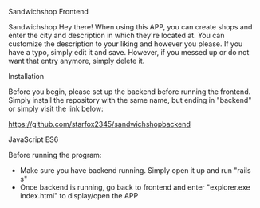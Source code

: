 Sandwichshop Frontend

Sandwichshop
Hey there! When using this APP, you can create shops and enter the city and description in which they're located at. You can customize the description to your liking and however you please. If you have a typo, simply edit it and save. However, if you messed up or do not want that entry anymore, simply delete it.

Installation

Before you begin, please set up the backend before running the frontend. Simply install the repository with the same name, but ending in "backend" or simply visit the link below:

https://github.com/starfox2345/sandwichshopbackend

JavaScript ES6

Before running the program:

- Make sure you have backend running. Simply open it up and run "rails s" 
- Once backend is running, go back to frontend and enter "explorer.exe index.html" to display/open the APP
